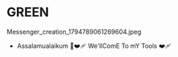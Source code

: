 # GREEN
Messenger_creation_1794789061269604.jpeg
- Assalamualaikum 💫❤️‍🩹 We'llComE To mY Tools ❤️‍🩹
